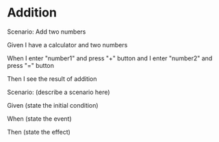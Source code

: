 # Addition

Scenario: Add two numbers
  
  Given I have a calculator and two numbers

  When I enter "number1" and press "+" button 
  and I enter "number2" and press "=" button
  
  Then I see the result of addition

Scenario: (describe a scenario here)
  
  Given (state the initial condition)
  
  When (state the event)
  
  Then (state the effect)
